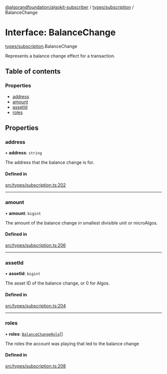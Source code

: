 [@algorandfoundation/algokit-subscriber](../README.md) / [types/subscription](../modules/types_subscription.md) / BalanceChange

# Interface: BalanceChange

[types/subscription](../modules/types_subscription.md).BalanceChange

Represents a balance change effect for a transaction.

## Table of contents

### Properties

- [address](types_subscription.BalanceChange.md#address)
- [amount](types_subscription.BalanceChange.md#amount)
- [assetId](types_subscription.BalanceChange.md#assetid)
- [roles](types_subscription.BalanceChange.md#roles)

## Properties

### address

• **address**: `string`

The address that the balance change is for.

#### Defined in

[src/types/subscription.ts:202](https://github.com/algorandfoundation/algokit-subscriber-ts/blob/main/src/types/subscription.ts#L202)

___

### amount

• **amount**: `bigint`

The amount of the balance change in smallest divisible unit or microAlgos.

#### Defined in

[src/types/subscription.ts:206](https://github.com/algorandfoundation/algokit-subscriber-ts/blob/main/src/types/subscription.ts#L206)

___

### assetId

• **assetId**: `bigint`

The asset ID of the balance change, or 0 for Algos.

#### Defined in

[src/types/subscription.ts:204](https://github.com/algorandfoundation/algokit-subscriber-ts/blob/main/src/types/subscription.ts#L204)

___

### roles

• **roles**: [`BalanceChangeRole`](../enums/types_subscription.BalanceChangeRole.md)[]

The roles the account was playing that led to the balance change

#### Defined in

[src/types/subscription.ts:208](https://github.com/algorandfoundation/algokit-subscriber-ts/blob/main/src/types/subscription.ts#L208)
